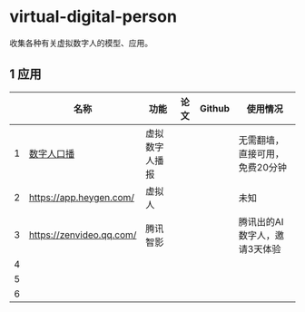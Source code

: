 # virtual-digital-person

 收集各种有关虚拟数字人的模型、应用。



## 1 应用

|      | 名称                                   | 功能           | 论文 | Github | 使用情况                       |
| ---- | -------------------------------------- | -------------- | ---- | ------ | ------------------------------ |
| 1    | [数字人口播](https://studio.d-id.com/) | 虚拟数字人播报 |      |        | 无需翻墙，直接可用，免费20分钟 |
| 2    | https://app.heygen.com/                | 虚拟人         |      |        | 未知                           |
| 3    | https://zenvideo.qq.com/               | 腾讯智影       |      |        | 腾讯出的AI数字人，邀请3天体验  |
| 4    |                                        |                |      |        |                                |
| 5    |                                        |                |      |        |                                |
| 6    |                                        |                |      |        |                                |

